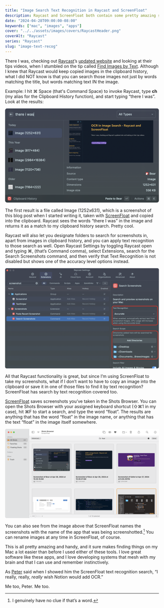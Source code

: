 ```yaml
---
title: "Image Search Text Recognition in Raycast and ScreenFloat"
description: Raycast and ScreenFloat both contain some pretty amazing search features that use text recognition to find matching text in images.
date: "2024-04-28T09:00:00-08:00"
keywords: ["mac", "images", "apps"]
cover: "../../assets/images/covers/RaycastHeader.png"
coverAlt: "Raycast"
series: "Raycast"
slug: "image-text-recog"
---
```

There I was, checking out [Raycast](https://www.raycast.com)’s [updated website](https://www.raycast.com) and looking at their tips videos, when I stumbled on the tip called [Find Images by Text](https://www.youtube.com/watch?v=c96IXGOo6E4). Although I knew that Raycast would keep copied images in the clipboard history, what I did NOT know is that you can search those images not just by words matching the title, but words matching text IN the image.

Example: I hit ⌘ Space (that's Command Space) to invoke Raycast, type **ch** (my alias for the Clipboard History function), and start typing “there I was”. Look at the results:

[![Raycast Clipboard History Image Text Recognition](../../assets/images/posts/RaycastCHImageOCR-3DDA949C-7624-4DA6-BD13-8024FBEBA98A.png)](/images/posts/RaycastCHImageOCR-3DDA949C-7624-4DA6-BD13-8024FBEBA98A.jpg)

The first result is a file called Image (1252x631), which is a screenshot of this blog post when I started writing it, taken with [ScreenFloat](https://www.screenfloatapp.com) and copied into the clipboard. Raycast sees the words “there I was” in the image and returns it as a match to my clipboard history search. Pretty cool.

Raycast will also let you designate folders to search for screenshots in, apart from images in clipboard history, and you can apply text recognition to those search as well. Open Raycast Settings by toggling Raycast open and typing ⌘, (that’s Command comma), select Extensions, search for the Search Screenshots command, and then verify that Text Recognition is not disabled but shows one of the accuracy level options instead.

[![Raycast Search Screenshots](../../assets/images/posts/RaycastSearchScreenshots-D2BE75B5-6FD9-41D5-9D4E-B2197FDFDEB8.png)](/images/posts/RaycastSearchScreenshots-D2BE75B5-6FD9-41D5-9D4E-B2197FDFDEB8.jpg)

All that Raycast functionality is great, but since I’m using ScreenFloat to take my screenshots, what if I don’t want to have to copy an image into the clipboard or save it in one of those files to find it by text recognition? ScreenFloat has search by text recognition covered too.

[ScreenFloat](https://www.screenfloatapp.com) saves screenshots you’ve taken in the Shots Browser. You can open the Shots Browser with your assigned keyboard shortcut (⇧⌘1 in my case), hit ⌘F to start a search, and type the word “float”. The results are anything that has the word “float” in the image name, or anything that has the text “float” in the image itself somewhere.

[![ScreenFloat Shots Browser Text Search](../../assets/images/posts/ScreenFloatShotsBrowserTextSearch-9EFC5C9C-699B-4B12-98C7-C60960F1AEF7.png)](/images/posts/ScreenFloatShotsBrowserTextSearch-9EFC5C9C-699B-4B12-98C7-C60960F1AEF7.jpg)

You can also see from the image above that ScreenFloat names the screenshots with the name of the app that was being screenshotted.[^1] You can rename images at any time in ScreenFloat, of course.

This is all pretty amazing and handy,  and it sure makes finding things on my Mac a lot easier than before I used either of these tools. I love great software like these apps, and I love developing systems that mesh with my brain and that I can use and remember instinctively.

As [Peter](https://infosec.exchange/@nikolaidis) said when I showed him the ScreenFloat text recognition search, “I really, really, *really* wish Notion would add OCR.”

Me too, Peter. Me too.

[^1]: I genuinely have no clue if that’s a word.
